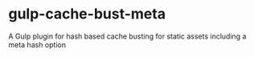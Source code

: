 # gulp-cache-bust-meta
A Gulp plugin for hash based cache busting for static assets including a meta hash option

